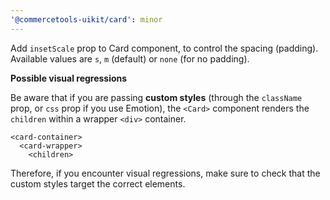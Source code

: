 ```yaml
---
'@commercetools-uikit/card': minor
---
```


Add `insetScale` prop to Card component, to control the spacing (padding). Available values are `s`, `m` (default) or `none` (for no padding).

**Possible visual regressions**

Be aware that if you are passing **custom styles** (through the `className` prop, or `css` prop if you use Emotion), the `<Card>` component renders the `children` within a wrapper `<div>` container.

```
<card-container>
  <card-wrapper>
    <children>
```

Therefore, if you encounter visual regressions, make sure to check that the custom styles target the correct elements.

